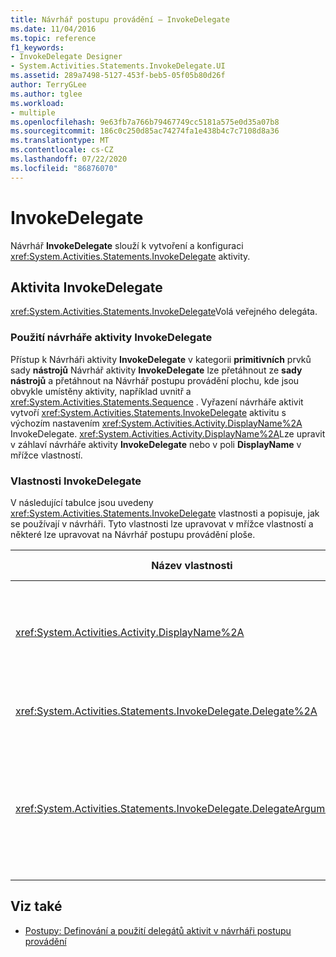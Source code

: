 ```yaml
---
title: Návrhář postupu provádění – InvokeDelegate
ms.date: 11/04/2016
ms.topic: reference
f1_keywords:
- InvokeDelegate Designer
- System.Activities.Statements.InvokeDelegate.UI
ms.assetid: 289a7498-5127-453f-beb5-05f05b80d26f
author: TerryGLee
ms.author: tglee
ms.workload:
- multiple
ms.openlocfilehash: 9e63fb7a766b79467749cc5181a575e0d35a07b8
ms.sourcegitcommit: 186c0c250d85ac74274fa1e438b4c7c7108d8a36
ms.translationtype: MT
ms.contentlocale: cs-CZ
ms.lasthandoff: 07/22/2020
ms.locfileid: "86876070"
---
```

# <a name="invokedelegate"></a>InvokeDelegate

Návrhář **InvokeDelegate** slouží k vytvoření a konfiguraci <xref:System.Activities.Statements.InvokeDelegate> aktivity.

## <a name="the-invokedelegate-activity"></a>Aktivita InvokeDelegate

<xref:System.Activities.Statements.InvokeDelegate>Volá veřejného delegáta.

### <a name="use-the-invokedelegate-activity-designer"></a>Použití návrháře aktivity InvokeDelegate

Přístup k Návrháři aktivity **InvokeDelegate** v kategorii **primitivních** prvků sady **nástrojů** Návrhář aktivity **InvokeDelegate** lze přetáhnout ze **sady nástrojů** a přetáhnout na Návrhář postupu provádění plochu, kde jsou obvykle umístěny aktivity, například uvnitř a <xref:System.Activities.Statements.Sequence> . Vyřazení návrháře aktivit vytvoří <xref:System.Activities.Statements.InvokeDelegate> aktivitu s výchozím nastavením <xref:System.Activities.Activity.DisplayName%2A> InvokeDelegate. <xref:System.Activities.Activity.DisplayName%2A>Lze upravit v záhlaví návrháře aktivity **InvokeDelegate** nebo v poli **DisplayName** v mřížce vlastností.

### <a name="the-invokedelegate-properties"></a>Vlastnosti InvokeDelegate

V následující tabulce jsou uvedeny <xref:System.Activities.Statements.InvokeDelegate> vlastnosti a popisuje, jak se používají v návrháři. Tyto vlastnosti lze upravovat v mřížce vlastností a některé lze upravovat na Návrhář postupu provádění ploše.

|Název vlastnosti|Požaduje se|Využití|
|-|--------------|-|
|<xref:System.Activities.Activity.DisplayName%2A>|Nepravda|Popisný název <xref:System.Activities.Statements.InvokeDelegate> aktivity Výchozí hodnota je InvokeDelegate.<br /><br /> I když <xref:System.Activities.Activity.DisplayName%2A> není bezpodmínečně nutné, je vhodné použít jeden.|
|<xref:System.Activities.Statements.InvokeDelegate.Delegate%2A>|Ano|Název, který se má <xref:System.Activities.ActivityDelegate> volat, když se aktivita spustí. Tato vlastnost se dá upravovat na návrhové ploše a je povinná.|
|<xref:System.Activities.Statements.InvokeDelegate.DelegateArguments%2A>|Nepravda|Kolekce argumentů volaného delegáta. Klíče jsou názvy objektů parametrů v a <xref:System.Activities.ActivityDelegate> hodnoty jsou argumenty, jejichž výrazy jsou vyhodnocovány a přiřazeny odpovídajícím objektům parametrů. Chcete-li zobrazit dialogové okno **DelegateArguments** , kde můžete nastavit tuto vlastnost, klikněte na tlačítko se třemi tečkami v poli **DelegateArguments** v mřížce vlastností. Klikněte na pole **vytvořit argument** a přidejte argumenty.|

## <a name="see-also"></a>Viz také

- [Postupy: Definování a použití delegátů aktivit v návrháři postupu provádění](../workflow-designer/how-to-define-and-consume-activity-delegates-in-the-workflow-designer.md)